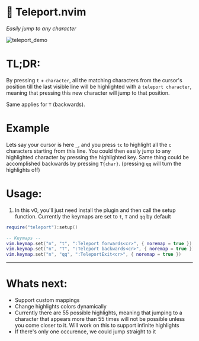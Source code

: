 # 🌌 Teleport.nvim
_Easily jump to any character_ 

![teleport_demo](https://github.com/user-attachments/assets/6294df45-c2b3-4490-8884-f1ac8c9abeb8)


# TL;DR:
By pressing `t` + `character`, all the matching characters from the cursor's position till the last visible line will be highlighted with a `teleport character`, meaning that pressing this new character will jump to that position.

Same applies for `T` (backwards).

# Example
Lets say your cursor is here `_`, and you press `tc` to highlight all the `c` characters starting from this line. 
You could then easily jump to any highlighted character by pressing the highlighted key.
Same thing could be accomplished backwards by pressing `T{char}`.
(pressing `qq` will turn the highlights off)

# Usage:
1. In this v0, you'll just need install the plugin and then call the setup function. Currently the keymaps are set to `t`, `T` and `qq` by default

```lua
require("teleport"):setup()

-- Keymaps --
vim.keymap.set("n", "t", ":Teleport forwards<cr>", { noremap = true })
vim.keymap.set("n", "T", ":Teleport backwards<cr>", { noremap = true })
vim.keymap.set("n", "qq", ":TeleportExit<cr>", { noremap = true })
```

---

# Whats next:
- Support custom mappings
- Change highlights colors dynamically
- Currently there are 55 possible highlights, meaning that jumping to a character that appears more than 55 times will not be possible unless you come closer to it.
  Will work on this to support infinite highlights
- If there's only one occurence, we could jump straight to it

